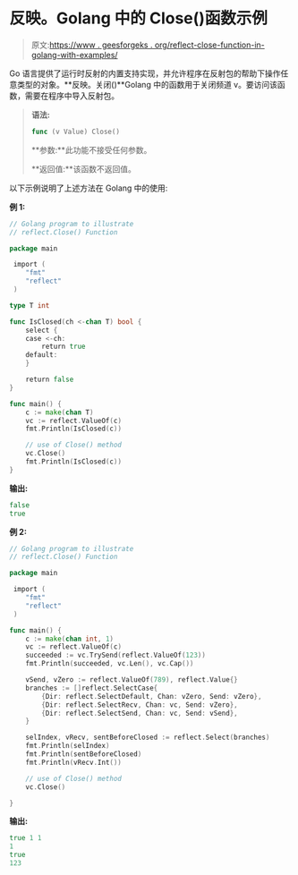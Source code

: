 # 反映。Golang 中的 Close()函数示例

> 原文:[https://www . geesforgeks . org/reflect-close-function-in-golang-with-examples/](https://www.geeksforgeeks.org/reflect-close-function-in-golang-with-examples/)

Go 语言提供了运行时反射的内置支持实现，并允许程序在反射包的帮助下操作任意类型的对象。**反映。关闭()**Golang 中的函数用于关闭频道 v。要访问该函数，需要在程序中导入反射包。

> **语法:**
> 
> ```go
> func (v Value) Close()
> 
> ```
> 
> **参数:**此功能不接受任何参数。
> 
> **返回值:**该函数不返回值。

以下示例说明了上述方法在 Golang 中的使用:

**例 1:**

```go
// Golang program to illustrate 
// reflect.Close() Function 

package main

 import (
    "fmt"
    "reflect"
 )

type T int

func IsClosed(ch <-chan T) bool {
    select {
    case <-ch:
        return true
    default:
    }

    return false
}

func main() {
    c := make(chan T)
    vc := reflect.ValueOf(c)
    fmt.Println(IsClosed(c))

    // use of Close() method
    vc.Close()
    fmt.Println(IsClosed(c))
}                    
```

**输出:**

```go
false
true

```

**例 2:**

```go
// Golang program to illustrate 
// reflect.Close() Function 

package main

 import (
    "fmt"
    "reflect"
 )

func main() {
    c := make(chan int, 1)
    vc := reflect.ValueOf(c)
    succeeded := vc.TrySend(reflect.ValueOf(123))
    fmt.Println(succeeded, vc.Len(), vc.Cap())

    vSend, vZero := reflect.ValueOf(789), reflect.Value{}
    branches := []reflect.SelectCase{
        {Dir: reflect.SelectDefault, Chan: vZero, Send: vZero},
        {Dir: reflect.SelectRecv, Chan: vc, Send: vZero},
        {Dir: reflect.SelectSend, Chan: vc, Send: vSend},
    }

    selIndex, vRecv, sentBeforeClosed := reflect.Select(branches)
    fmt.Println(selIndex)       
    fmt.Println(sentBeforeClosed)
    fmt.Println(vRecv.Int())   

    // use of Close() method
    vc.Close()

}       
```

**输出:**

```go
true 1 1
1
true
123

```